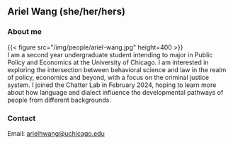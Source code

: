 ## Ariel Wang (she/her/hers)

### About me

{{< figure src="/img/people/ariel-wang.jpg" height=400 >}}
<br>
I am a second year undergraduate student intending to major in Public Policy and Economics at the University of Chicago. I am interested in exploring the intersection between behavioral science and law in the realm of policy, economics and beyond, with a focus on the criminal justice system. I joined the Chatter Lab in February 2024, hoping to learn more about how language and dialect influence the developmental pathways of people from different backgrounds.

### Contact 
Email: arielhwang@uchicago.edu 